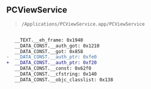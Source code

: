 ## PCViewService

> `/Applications/PCViewService.app/PCViewService`

```diff

   __TEXT.__eh_frame: 0x1940
   __DATA_CONST.__auth_got: 0x1210
   __DATA_CONST.__got: 0x858
-  __DATA_CONST.__auth_ptr: 0xfe0
+  __DATA_CONST.__auth_ptr: 0xf20
   __DATA_CONST.__const: 0x62f0
   __DATA_CONST.__cfstring: 0x140
   __DATA_CONST.__objc_classlist: 0x138

```
